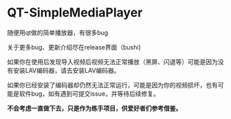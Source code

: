 # QT-SimpleMediaPlayer
随便用qt做的简单播放器，有很多bug

关于更多bug、更新介绍尽在release界面（bushi)

如果你在使用后发现导入视频后视频无法正常播放（黑屏、闪退等）可能是因为没有安装LAV编码器，请去安装LAV编码器。

如果你已经安装了编码器却仍然无法正常运行，可能是因为你的视频损坏，也有可能是软件bug，如有遇到可提交issue，并等待后续修复。

**不会考虑一直做下去，只是作为练手项目，供爱好者们参考借鉴。**





